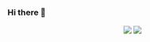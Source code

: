 ### Hi there 👋

<!--
**limsamh/limsamh** is a ✨ _special_ ✨ repository because its `README.md` (this file) appears on your GitHub profile.

Here are some ideas to get you started:

- 🔭 I’m currently working on ...
- 🌱 I’m currently learning ...
- 👯 I’m looking to collaborate on ...
- 🤔 I’m looking for help with ...
- 💬 Ask me about ...
- 📫 How to reach me: ...
- 😄 Pronouns: ...
- ⚡ Fun fact: ...
-->

<p align="center">
  <img align="center" src="https://github-readme-stats-bay-tau-61.vercel.app/api?username=limsamh&show_icons=true&title_color=63cda9&icon_color=63cda9"/>
  <img align="center" src="https://github-readme-stats-bay-tau-61.vercel.app/api/top-langs/?username=limsamh&layout=compact&title_color=63cda9&hide=html"/>
</p>
